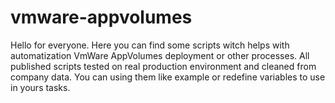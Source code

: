 # vmware-appvolumes
Hello for everyone.
Here you can find some scripts witch helps with automatization VmWare AppVolumes deployment or other processes.
All published scripts tested on real production environment and cleaned from company data. You can using them like example or redefine variables to use in yours tasks.
